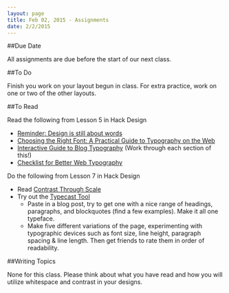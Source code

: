 ```yaml
---
layout: page
title: Feb 02, 2015 - Assignments
date: 2/2/2015
---
```


##Due Date

All assignments are due before the start of our next class.

##To Do

Finish you work on your layout begun in class.  For extra practice, work on one or two of the other layouts.

##To Read

Read the following from Lesson 5 in Hack Design
- [Reminder: Design is still about words](https://signalvnoise.com/posts/3404-reminder-design-is-still-about-words)
- [Choosing the Right Font: A Practical Guide to Typography on the Web](http://webdesign.tutsplus.com/articles/choosing-the-right-font-a-practical-guide-to-typography-on-the-web--webdesign-15)
- [Interactive Guide to Blog Typography](http://www.kaikkonendesign.fi/typography/) (Work through each section of this!)
- [Checklist for Better Web Typography](http://www.merttol.com/articles/web/checklist-for-better-web-typography.html)

Do the following from Lesson 7 in Hack Design
- Read [Contrast Through Scale](http://typecast.com/blog/contrast-through-scale)
- Try out the [Typecast Tool](http://typecast.com/)
  - Paste in a blog post, try to get one with a nice range of headings, paragraphs, and blockquotes (find a few examples).  Make it all one typeface.
  - Make five different variations of the page, experimenting with typographic devices such as font size, line height, paragraph spacing & line length. Then get friends to rate them in order of readability.

##Writing Topics

None for this class.  Please think about what you have read and how you will utilize whitespace and contrast in your designs.

